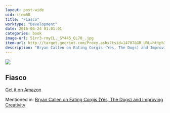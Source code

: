 ```yaml
---
layout: post-wide
uid: item68
title: "Fiasco"
worktype: "Development"
date: 2016-06-24 01:01:01
categories: book
image-url: 51rr3-rmyCL._SY445_QL70_.jpg
item-url: http://target.georiot.com/Proxy.ashx?tsid=14707&GR_URL=http%3A%2F%2Fwww.amazon.com%2FFiasco-American-Military-Adventure-Iraq-ebook%2Fdp%2FB004IATD6U%2F
description: "Bryan Callen on Eating Corgis (Yes, The Dogs) and Improving Creativity"
---
```

<a href="http://target.georiot.com/Proxy.ashx?tsid=14707&GR_URL=http%3A%2F%2Fwww.amazon.com%2FFiasco-American-Military-Adventure-Iraq-ebook%2Fdp%2FB004IATD6U%2F" target="blank"><img src="../../../../img/thumbs/51rr3-rmyCL._SY445_QL70_.jpg" class="prod-img"></a>
<h2>Fiasco</h2>
<p><a href="http://target.georiot.com/Proxy.ashx?tsid=14707&GR_URL=http%3A%2F%2Fwww.amazon.com%2FFiasco-American-Military-Adventure-Iraq-ebook%2Fdp%2FB004IATD6U%2F" target="blank">Get it on Amazon</a><p>
<p>Mentioned in: <a href="http://fourhourworkweek.com/2014/12/01/bryan-callen/" target="blank">Bryan Callen on Eating Corgis (Yes, The Dogs) and Improving Creativity</a></p>
